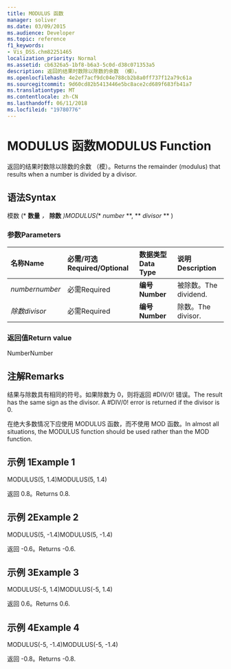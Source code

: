 ```yaml
---
title: MODULUS 函数
manager: soliver
ms.date: 03/09/2015
ms.audience: Developer
ms.topic: reference
f1_keywords:
- Vis_DSS.chm82251465
localization_priority: Normal
ms.assetid: cb6326a5-1bf8-b6a3-5c0d-d38c071353a5
description: 返回的结果时数除以除数的余数 （模）。
ms.openlocfilehash: 4e2ef7acf9dc04e788cb2b8a0ff737f12a79c61a
ms.sourcegitcommit: 9d60cd82b5413446e5bc8ace2cd689f683fb41a7
ms.translationtype: MT
ms.contentlocale: zh-CN
ms.lasthandoff: 06/11/2018
ms.locfileid: "19780776"
---
```

# <a name="modulus-function"></a><span data-ttu-id="49d6a-103">MODULUS 函数</span><span class="sxs-lookup"><span data-stu-id="49d6a-103">MODULUS Function</span></span>

<span data-ttu-id="49d6a-104">返回的结果时数除以除数的余数 （模）。</span><span class="sxs-lookup"><span data-stu-id="49d6a-104">Returns the remainder (modulus) that results when a number is divided by a divisor.</span></span>
  
## <a name="syntax"></a><span data-ttu-id="49d6a-105">语法</span><span class="sxs-lookup"><span data-stu-id="49d6a-105">Syntax</span></span>

<span data-ttu-id="49d6a-106">模数 (* **数量** *，* **除数** *)</span><span class="sxs-lookup"><span data-stu-id="49d6a-106">MODULUS(** *number* **, ** *divisor* ** )</span></span> 
  
### <a name="parameters"></a><span data-ttu-id="49d6a-107">参数</span><span class="sxs-lookup"><span data-stu-id="49d6a-107">Parameters</span></span>

|<span data-ttu-id="49d6a-108">**名称**</span><span class="sxs-lookup"><span data-stu-id="49d6a-108">**Name**</span></span>|<span data-ttu-id="49d6a-109">**必需/可选**</span><span class="sxs-lookup"><span data-stu-id="49d6a-109">**Required/Optional**</span></span>|<span data-ttu-id="49d6a-110">**数据类型**</span><span class="sxs-lookup"><span data-stu-id="49d6a-110">**Data Type**</span></span>|<span data-ttu-id="49d6a-111">**说明**</span><span class="sxs-lookup"><span data-stu-id="49d6a-111">**Description**</span></span>|
|:-----|:-----|:-----|:-----|
| <span data-ttu-id="49d6a-112">_number_</span><span class="sxs-lookup"><span data-stu-id="49d6a-112">_number_</span></span> <br/> |<span data-ttu-id="49d6a-113">必需</span><span class="sxs-lookup"><span data-stu-id="49d6a-113">Required</span></span>  <br/> |<span data-ttu-id="49d6a-114">**编号**</span><span class="sxs-lookup"><span data-stu-id="49d6a-114">**Number**</span></span> <br/> |<span data-ttu-id="49d6a-115">被除数。</span><span class="sxs-lookup"><span data-stu-id="49d6a-115">The dividend.</span></span>  <br/> |
| <span data-ttu-id="49d6a-116">_除数_</span><span class="sxs-lookup"><span data-stu-id="49d6a-116">_divisor_</span></span> <br/> |<span data-ttu-id="49d6a-117">必需</span><span class="sxs-lookup"><span data-stu-id="49d6a-117">Required</span></span>  <br/> |<span data-ttu-id="49d6a-118">**编号**</span><span class="sxs-lookup"><span data-stu-id="49d6a-118">**Number**</span></span> <br/> |<span data-ttu-id="49d6a-119">除数。</span><span class="sxs-lookup"><span data-stu-id="49d6a-119">The divisor.</span></span>  <br/> |
   
### <a name="return-value"></a><span data-ttu-id="49d6a-120">返回值</span><span class="sxs-lookup"><span data-stu-id="49d6a-120">Return value</span></span>

<span data-ttu-id="49d6a-121">Number</span><span class="sxs-lookup"><span data-stu-id="49d6a-121">Number</span></span>
  
## <a name="remarks"></a><span data-ttu-id="49d6a-122">注解</span><span class="sxs-lookup"><span data-stu-id="49d6a-122">Remarks</span></span>

<span data-ttu-id="49d6a-p101">结果与除数具有相同的符号。如果除数为 0，则将返回 #DIV/0! 错误。</span><span class="sxs-lookup"><span data-stu-id="49d6a-p101">The result has the same sign as the divisor. A #DIV/0! error is returned if the divisor is 0.</span></span> 
  
<span data-ttu-id="49d6a-126">在绝大多数情况下应使用 MODULUS 函数，而不使用 MOD 函数。</span><span class="sxs-lookup"><span data-stu-id="49d6a-126">In almost all situations, the MODULUS function should be used rather than the MOD function.</span></span> 
  
## <a name="example-1"></a><span data-ttu-id="49d6a-127">示例 1</span><span class="sxs-lookup"><span data-stu-id="49d6a-127">Example 1</span></span>

<span data-ttu-id="49d6a-128">MODULUS(5, 1.4)</span><span class="sxs-lookup"><span data-stu-id="49d6a-128">MODULUS(5, 1.4)</span></span>
  
<span data-ttu-id="49d6a-129">返回 0.8。</span><span class="sxs-lookup"><span data-stu-id="49d6a-129">Returns 0.8.</span></span>
  
## <a name="example-2"></a><span data-ttu-id="49d6a-130">示例 2</span><span class="sxs-lookup"><span data-stu-id="49d6a-130">Example 2</span></span>

<span data-ttu-id="49d6a-131">MODULUS(5, -1.4)</span><span class="sxs-lookup"><span data-stu-id="49d6a-131">MODULUS(5, -1.4)</span></span>
  
<span data-ttu-id="49d6a-132">返回 -0.6。</span><span class="sxs-lookup"><span data-stu-id="49d6a-132">Returns -0.6.</span></span>
  
## <a name="example-3"></a><span data-ttu-id="49d6a-133">示例 3</span><span class="sxs-lookup"><span data-stu-id="49d6a-133">Example 3</span></span>

<span data-ttu-id="49d6a-134">MODULUS(-5, 1.4)</span><span class="sxs-lookup"><span data-stu-id="49d6a-134">MODULUS(-5, 1.4)</span></span>
  
<span data-ttu-id="49d6a-135">返回 0.6。</span><span class="sxs-lookup"><span data-stu-id="49d6a-135">Returns 0.6.</span></span>
  
## <a name="example-4"></a><span data-ttu-id="49d6a-136">示例 4</span><span class="sxs-lookup"><span data-stu-id="49d6a-136">Example 4</span></span>

<span data-ttu-id="49d6a-137">MODULUS(-5, -1.4)</span><span class="sxs-lookup"><span data-stu-id="49d6a-137">MODULUS(-5, -1.4)</span></span>
  
<span data-ttu-id="49d6a-138">返回 -0.8。</span><span class="sxs-lookup"><span data-stu-id="49d6a-138">Returns -0.8.</span></span>
  


